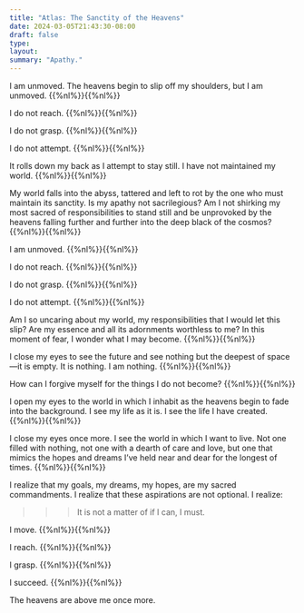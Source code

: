```yaml
---
title: "Atlas: The Sanctity of the Heavens"
date: 2024-03-05T21:43:30-08:00
draft: false
type:
layout:
summary: "Apathy."
---
```


I am unmoved. The heavens begin to slip off my shoulders, but I am unmoved.
{{%nl%}}{{%nl%}}

I do not reach.
{{%nl%}}{{%nl%}}

I do not grasp.
{{%nl%}}{{%nl%}}

I do not attempt.
{{%nl%}}{{%nl%}}

It rolls down my back as I attempt to stay still. I have not maintained my world.
{{%nl%}}{{%nl%}}

My world falls into the abyss, tattered and left to rot by the one who must maintain its sanctity. Is my apathy not sacrilegious? Am I not shirking my most sacred of responsibilities to stand still and be unprovoked by the heavens falling further and further into the deep black of the cosmos?
{{%nl%}}{{%nl%}}

I am unmoved.
{{%nl%}}{{%nl%}}

I do not reach.
{{%nl%}}{{%nl%}}

I do not grasp.
{{%nl%}}{{%nl%}}

I do not attempt.
{{%nl%}}{{%nl%}}

Am I so uncaring about my world, my responsibilities that I would let this slip? Are my essence and all its adornments worthless to me? In this moment of fear, I wonder what I may become.
{{%nl%}}{{%nl%}}

I close my eyes to see the future and see nothing but the deepest of space—it is empty. It is nothing. I am nothing.
{{%nl%}}{{%nl%}}

How can I forgive myself for the things I do not become?
{{%nl%}}{{%nl%}}

I open my eyes to the world in which I inhabit as the heavens begin to fade into the background. I see my life as it is. I see the life I have created.
{{%nl%}}{{%nl%}}

I close my eyes once more. I see the world in which I want to live. Not one filled with nothing, not one with a dearth of care and love, but one that mimics the hopes and dreams I’ve held near and dear for the longest of times.
{{%nl%}}{{%nl%}}

I realize that my goals, my dreams, my hopes, are my sacred commandments. I realize that these aspirations are not optional. I realize:

>>> It is not a matter of if I can, I must.

I move.
{{%nl%}}{{%nl%}}

I reach.
{{%nl%}}{{%nl%}}

I grasp.
{{%nl%}}{{%nl%}}

I succeed.
{{%nl%}}{{%nl%}}

The heavens are above me once more.
